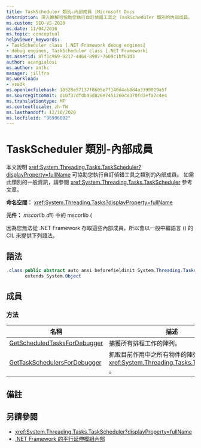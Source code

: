 ```yaml
---
title: TaskScheduler 類別-內部成員 |Microsoft Docs
description: 深入瞭解可協助您執行自訂偵錯工具之 TaskScheduler 類別的內部成員。
ms.custom: SEO-VS-2020
ms.date: 11/04/2016
ms.topic: conceptual
helpviewer_keywords:
- TaskScheduler class [.NET Framework debug engines]
- debug engines, TaskScheduler class [.NET Framework]
ms.assetid: 87f1c969-0217-4464-8907-7609c1bf61d3
author: acangialosi
ms.author: anthc
manager: jillfra
ms.workload:
- vssdk
ms.openlocfilehash: 10528e57137f8605e7f140d4ab8d4a3399029a5f
ms.sourcegitcommit: d10f37dfdba5d826e7451260c8370fd1efa2c4e4
ms.translationtype: MT
ms.contentlocale: zh-TW
ms.lasthandoff: 12/10/2020
ms.locfileid: "96996002"
---
```

# <a name="taskscheduler-class---internal-members"></a>TaskScheduler 類別-內部成員
本文說明 <xref:System.Threading.Tasks.TaskScheduler?displayProperty=fullName> 可協助您執行自訂偵錯工具之類別的內部成員。 如需此類別的一般資訊，請參閱 <xref:System.Threading.Tasks.TaskScheduler> 參考文章。

 **命名空間：** <xref:System.Threading.Tasks?displayProperty=fullName>

 **元件：** *mscorlib.dll*) 中的 mscorlib (

 因為您無法從 .NET Framework 存取這些內部成員，所以會以一般中繼語言 () 的 CIL 來提供下列語法。

## <a name="syntax"></a>語法

```csharp
.class public abstract auto ansi beforefieldinit System.Threading.Tasks.TaskScheduler
       extends System.Object
```

## <a name="members"></a>成員

### <a name="methods"></a>方法

|名稱|描述|
|----------|-----------------|
|[GetScheduledTasksForDebugger](../../extensibility/debugger/getscheduledtasksfordebugger-method.md)|捕獲所有排程工作的陣列。|
|[GetTaskSchedulersForDebugger](../../extensibility/debugger/gettaskschedulersfordebugger-method.md)|抓取目前作用中之所有物件的陣列 <xref:System.Threading.Tasks.TaskScheduler> 。|

## <a name="remarks"></a>備註

## <a name="see-also"></a>另請參閱
- <xref:System.Threading.Tasks.TaskScheduler?displayProperty=fullName>
- [.NET Framework 的平行延伸模組內部](../../extensibility/debugger/parallel-extension-internals-for-the-dotnet-framework.md)
